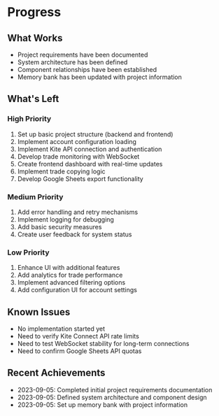 # Progress

## What Works
- Project requirements have been documented
- System architecture has been defined
- Component relationships have been established
- Memory bank has been updated with project information

## What's Left
### High Priority
1. Set up basic project structure (backend and frontend)
2. Implement account configuration loading
3. Implement Kite API connection and authentication
4. Develop trade monitoring with WebSocket
5. Create frontend dashboard with real-time updates
6. Implement trade copying logic
7. Develop Google Sheets export functionality

### Medium Priority
1. Add error handling and retry mechanisms
2. Implement logging for debugging
3. Add basic security measures
4. Create user feedback for system status

### Low Priority
1. Enhance UI with additional features
2. Add analytics for trade performance
3. Implement advanced filtering options
4. Add configuration UI for account settings

## Known Issues
- No implementation started yet
- Need to verify Kite Connect API rate limits
- Need to test WebSocket stability for long-term connections
- Need to confirm Google Sheets API quotas

## Recent Achievements
- 2023-09-05: Completed initial project requirements documentation
- 2023-09-05: Defined system architecture and component design
- 2023-09-05: Set up memory bank with project information 